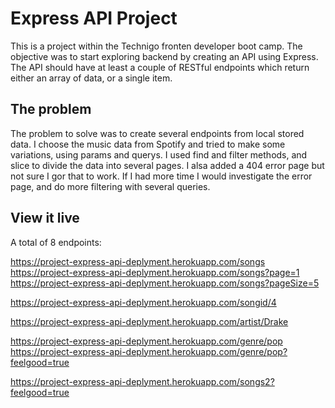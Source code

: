 # Express API Project

This is a project within the Technigo fronten developer boot camp.
The objective was to start exploring backend by creating an API using Express. The API should have at least a couple of RESTful endpoints which return either an array of data, or a single item.

## The problem

The problem to solve was to create several endpoints from local stored data. I choose the music data from Spotify and tried to make some variations, using params and querys. I used find and filter methods, and slice to divide the data into several pages. I alsa added a 404 error page but not sure I gor that to work. If I had more time I would investigate the error page, and do more filtering with several queries. 

## View it live
A total of 8 endpoints:

https://project-express-api-deplyment.herokuapp.com/songs
https://project-express-api-deplyment.herokuapp.com/songs?page=1
https://project-express-api-deplyment.herokuapp.com/songs?pageSize=5

https://project-express-api-deplyment.herokuapp.com/songid/4

https://project-express-api-deplyment.herokuapp.com/artist/Drake

https://project-express-api-deplyment.herokuapp.com/genre/pop
https://project-express-api-deplyment.herokuapp.com/genre/pop?feelgood=true

https://project-express-api-deplyment.herokuapp.com/songs2?feelgood=true



